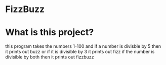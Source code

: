 # FizzBuzz

# What is this project?

this program takes the numbers 1-100 and if a number is divisble by 5 then it prints out buzz or if it is divisible by 3 it prints out fizz if the number is divisible by both then it prints out fizzbuzz
